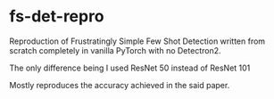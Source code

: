 # fs-det-repro
Reproduction of Frustratingly Simple Few Shot Detection written from scratch completely in vanilla PyTorch with no Detectron2. 

The only difference being I used ResNet 50 instead of ResNet 101

Mostly reproduces the accuracy achieved in the said paper.
